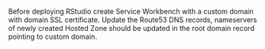 Before deploying RStudio create Service Workbench with a custom domain with domain SSL certificate.
Update the Route53 DNS records, nameservers of newly created Hosted Zone should be updated in the root domain record pointing to custom domain.
